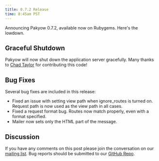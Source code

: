 ```yaml
---
title: 0.7.2 Release
time: 8:45am PST
---
```


Announcing Pakyow 0.7.2, available now on Rubygems. Here's the lowdown.

## Graceful Shutdown

Pakyow will now shut down the application server gracefully. Many thanks to
[Chad Taylor](https://twitter.com/tessellator) for contributing this code!

## Bug Fixes

Several bug fixes are included in this release:

- Fixed an issue with setting view path when ignore_routes is turned on.
  Request path is now used as the view path in all cases.
- Fixed a request format bug. Routes now match properly, even with a format
  specified.
- Mailer now sets only the HTML part of the message.

## Discussion

If you have any comments on this post please join the conversation on our
[mailing list](https://groups.google.com/d/msg/pakyow/aiA0mKQXISM/eVA5dMr2siwJ).
Bug reports should be submitted to our [GitHub
Repo](https://github.com/metabahn/pakyow/issues).
